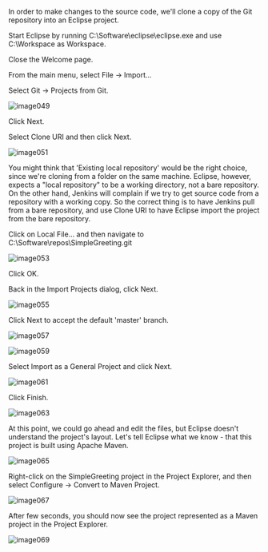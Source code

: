 
In order to make changes to the source code, we'll clone a copy of the Git repository into an Eclipse project.

Start Eclipse by running C:\Software\eclipse\eclipse.exe and use C:\Workspace as Workspace.

Close the Welcome page.

From the main menu, select File → Import...

Select Git → Projects from Git.

![image049](https://user-images.githubusercontent.com/558905/37422402-7a28ab8c-2791-11e8-8518-480d902da1cf.png)

Click Next.

Select Clone URI and then click Next.

![image051](https://user-images.githubusercontent.com/558905/37422404-7a4815f8-2791-11e8-8f27-071478d7dae3.png)

You might think that 'Existing local repository' would be the right choice, since we're cloning from a folder on the same machine. Eclipse, however, expects a "local repository" to be a working directory, not a bare repository. On the other hand, Jenkins will complain if we try to get source code from a repository with a working copy. So the correct thing is to have Jenkins pull from a bare repository, and use Clone URI to have Eclipse import the project from the bare repository.

Click on Local File... and then navigate to C:\Software\repos\SimpleGreeting.git

![image053](https://user-images.githubusercontent.com/558905/37422406-7a6b0d2e-2791-11e8-9999-130285290c14.png)

Click OK.

Back in the Import Projects dialog, click Next.

![image055](https://user-images.githubusercontent.com/558905/37422408-7a85f210-2791-11e8-9bc3-620a1565408d.png)

Click Next to accept the default 'master' branch.

![image057](https://user-images.githubusercontent.com/558905/37422410-7aa6dcb4-2791-11e8-8e23-bb15ca120209.png)

![image059](https://user-images.githubusercontent.com/558905/37422413-7ac655b2-2791-11e8-926e-a48c170ee25f.png)

Select Import as a General Project and click Next.

![image061](https://user-images.githubusercontent.com/558905/37422415-7ae3e654-2791-11e8-87ba-984bfa25ca39.png)

Click Finish.

![image063](https://user-images.githubusercontent.com/558905/37422417-7b04f07e-2791-11e8-8550-ba291f4c0bb7.png)

At this point, we could go ahead and edit the files, but Eclipse doesn't understand the project's layout. Let's tell Eclipse what we know - that this project is built using Apache Maven.

![image065](https://user-images.githubusercontent.com/558905/37422419-7b232df0-2791-11e8-95b2-4dfc1389aaef.png)

Right-click on the SimpleGreeting project in the Project Explorer, and then select Configure → Convert to Maven Project.

![image067](https://user-images.githubusercontent.com/558905/37422421-7b4cc44e-2791-11e8-81ef-c4256695bfbf.png)

After few seconds, you should now see the project represented as a Maven project in the Project Explorer.

![image069](https://user-images.githubusercontent.com/558905/37422423-7b772d56-2791-11e8-8710-db8eab6d7494.png)
